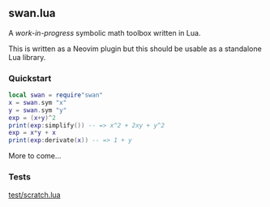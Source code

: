 ## swan.lua

A _work-in-progress_ symbolic math toolbox written in Lua.

This is written as a Neovim plugin but this should be usable as a standalone
Lua library.

### Quickstart

```lua
local swan = require"swan"
x = swan.sym "x"
y = swan.sym "y"
exp = (x+y)^2
print(exp:simplify()) -- => x^2 + 2xy + y^2
exp = x*y + x
print(exp:derivate(x)) -- => 1 + y
```

More to come...

### Tests

[test/scratch.lua](https://github.com/jbyuki/swan.lua/blob/master/test/scratch.lua)
